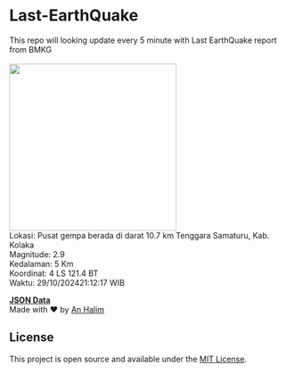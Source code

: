 # Last-EarthQuake
This repo will looking update every 5 minute with Last EarthQuake report from BMKG
<br>
<br>
<img src="https://static.bmkg.go.id/20241029211217.mmi.jpg" width="300"/>
<br>
Lokasi: Pusat gempa berada di darat 10.7 km Tenggara Samaturu, Kab. Kolaka <br>
Magnitude: 2.9 <br>
Kedalaman: 5 Km <br>
Koordinat: 4 LS 121.4 BT <br>
Waktu: 29/10/202421:12:17 WIB <br>

<a href="./data/data.json">**JSON Data**</a>
<br>
Made with ❤️ by <a href="https://github.com/an-halim">An Halim</a>
## License

This project is open source and available under the [MIT License](LICENSE).
